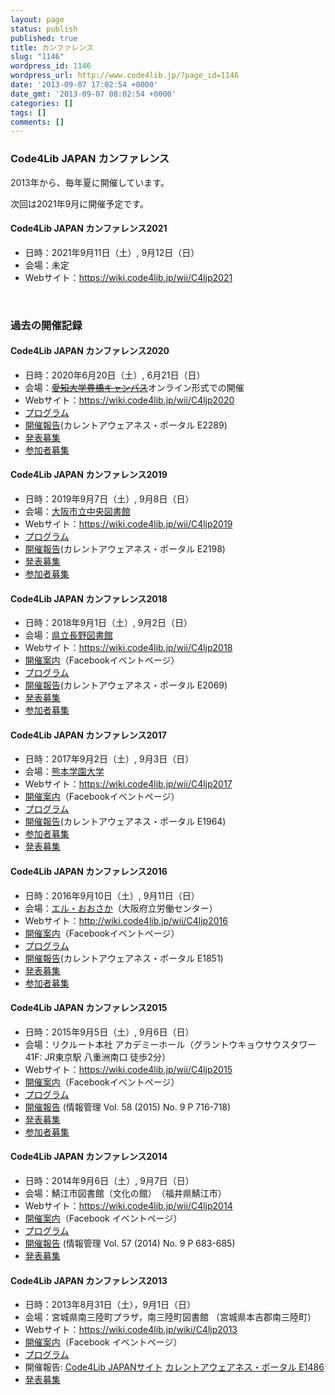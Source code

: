 ```yaml
---
layout: page
status: publish
published: true
title: カンファレンス
slug: "1146"
wordpress_id: 1146
wordpress_url: http://www.code4lib.jp/?page_id=1146
date: '2013-09-07 17:02:54 +0000'
date_gmt: '2013-09-07 08:02:54 +0000'
categories: []
tags: []
comments: []
---
```

<h3>Code4Lib JAPAN カンファレンス</h3>
<p>2013年から、毎年夏に開催しています。</p>
<p>次回は2021年9月に開催予定です。</p>

<h4>Code4Lib JAPAN カンファレンス2021</h4>

<ul>
<li>日時：2021年9月11日（土）, 9月12日（日）</li>
<li>会場：未定</li>
<li>Webサイト：<a href="https://wiki.code4lib.jp/wiki/C4ljp2021">https://wiki.code4lib.jp/wii/C4ljp2021</a></li>
</ul>

<p>&nbsp;</p>
<h3>過去の開催記録</h3>

<h4>Code4Lib JAPAN カンファレンス2020</h4>
<ul>
<li>日時：2020年6月20日（土）, 6月21日（日）</li>
<li>会場：<del datetime="2020-04-12T04:53:32+00:00"><a href="http://www.aichi-u.ac.jp/profile/campus/toyohashi">愛知大学豊橋キャンパス</a></del>オンライン形式での開催</li>
<li>Webサイト：<a href="https://wiki.code4lib.jp/wiki/C4ljp2020">https://wiki.code4lib.jp/wii/C4ljp2020</a></li>
<li><a href="https://wiki.code4lib.jp/wiki/C4ljp2020/program">プログラム</a></li>
<li><a href="https://current.ndl.go.jp/e2289">開催報告</a>(カレントアウェアネス・ポータル E2289)</li>
<li><a href="/2019/12/1705">発表募集</a></li>
<li><a href="/2020/05/1752">参加者募集</a></li>
</ul>

<h4>Code4Lib JAPAN カンファレンス2019</h4>
<ul>
<li>日時：2019年9月7日（土）, 9月8日（日）</li>
<li>会場：<a href="https://www.oml.city.osaka.lg.jp/index.php?page_id=134">大阪市立中央図書館</a></li>
<li>Webサイト：<a href="https://wiki.code4lib.jp/wiki/C4ljp2019">https://wiki.code4lib.jp/wii/C4ljp2019</a></li>
<li><a href="https://wiki.code4lib.jp/wiki/C4ljp2019/program">プログラム</a></li>
<li><a href="https://current.ndl.go.jp/e2198">開催報告</a>(カレントアウェアネス・ポータル E2198)</li>
<li><a href="/2019/03/1641">発表募集</a></li>
<li><a href="/2019/08/1679">参加者募集</a></li>
</ul>

<h4>Code4Lib JAPAN カンファレンス2018</h4>
<ul>
<li>日時：2018年9月1日（土）, 9月2日（日）</li>
<li>会場：<a href="https://www.knowledge.pref.nagano.lg.jp/portal.html">県立長野図書館</a></li>
<li>Webサイト：<a href="https://wiki.code4lib.jp/wiki/C4ljp2018">https://wiki.code4lib.jp/wii/C4ljp2018</a></li>
<li><a href="https://www.facebook.com/events/453605408402245/">開催案内</a>（Facebookイベントページ）</li>
<li><a href="https://wiki.code4lib.jp/wiki/C4ljp2018/program">プログラム</a></li>
<li><a href="https://current.ndl.go.jp/e2069">開催報告</a>(カレントアウェアネス・ポータル E2069)</li>
<li><a href="/2018/05/1554">発表募集</a></li>
<li><a href="/2018/07/1597">参加者募集</a></li>
</ul>

<h4>Code4Lib JAPAN カンファレンス2017</h4>
<ul>
<li>日時：2017年9月2日（土）, 9月3日（日）</li>
<li>会場：<a href="http://www.kumagaku.ac.jp/">熊本学園大学</a></li>
<li>Webサイト：<a href="https://wiki.code4lib.jp/wiki/C4ljp2017">https://wiki.code4lib.jp/wii/C4ljp2017</a></li>
<li><a href="https://www.facebook.com/events/290537184714069/">開催案内</a>（Facebookイベントページ）</li>
<li><a href="https://wiki.code4lib.jp/wiki/C4ljp2017/program">プログラム</a></li>
<li><a href="https://current.ndl.go.jp/e1964">開催報告</a>(カレントアウェアネス・ポータル E1964)</li>
<li><a href="/2017/07/1526">参加者募集</a></li>
<li><a href="/2017/04/1456">発表募集</a></li>
</ul>

<h4>Code4Lib JAPAN カンファレンス2016</h4>
<ul>
<li>日時：2016年9月10日（土）, 9月11日（日）</li>
<li>会場：<a href="http://www.l-osaka.or.jp/">エル・おおさか</a>（大阪府立労働センター）</li>
<li>Webサイト：<a href="https://wiki.code4lib.jp/wiki/C4ljp2016">http://wiki.code4lib.jp/wii/C4ljp2016</a></li>
<li><a href="https://www.facebook.com/events/1619923901666257/">開催案内</a>（Facebookイベントページ）</li>
<li><a href="https://wiki.code4lib.jp/wiki/C4ljp2016/program">プログラム</a></li>
<li><a href="https://current.ndl.go.jp/e1851">開催報告</a>(カレントアウェアネス・ポータル E1851)</li>
<li><a href="/2016/04/1351">発表募集</a></li>
<li><a href="/2016/07/1425">参加者募集</a></li>
</ul>

<h4>Code4Lib JAPAN カンファレンス2015</h4>
<ul>
<li>日時：2015年9月5日（土）, 9月6日（日）</li>
<li>会場：リクルート本社 アカデミーホール（グラントウキョウサウスタワー 41F: JR東京駅 八重洲南口 徒歩2分）</li>
<li>Webサイト：<a href="https://wiki.code4lib.jp/wiki/C4ljp2015">https://wiki.code4lib.jp/wii/C4ljp2015</a></li>
<li><a href="https://www.facebook.com/events/752611648189572/">開催案内</a>（Facebookイベントページ）</li>
<li><a href="https://wiki.code4lib.jp/wiki/C4ljp2015/program">プログラム</a></li>
<li><a href="https://doi.org/10.1241/johokanri.58.716">開催報告</a> (情報管理 Vol. 58 (2015) No. 9 P 716-718)</li>
<li><a href="/2015/04/1252">発表募集</a></li>
<li><a href="/2015/07/1280">参加者募集</a></li>
</ul>

<h4>Code4Lib JAPAN カンファレンス2014</h4>
<ul>
<li>日時：2014年9月6日（土）, 9月7日（日）</li>
<li>会場：鯖江市図書館（文化の館）　（福井県鯖江市）</li>
<li>Webサイト：<a href="https://wiki.code4lib.jp/wiki/C4ljp2014">https://wiki.code4lib.jp/wii/C4ljp2014</a></li>
<li><a href="https://www.facebook.com/events/678327505589289/">開催案内</a>（Facebook イベントページ）</li>
<li><a href="https://wiki.code4lib.jp/wiki/C4ljp2014/program">プログラム</a></li>
<li><a href="https://doi.org/10.1241/johokanri.57.683">開催報告</a> (情報管理 Vol. 57 (2014) No. 9 P 683-685)</li>
<li><a href="/2014/06/1166">発表募集</a></li>
</ul>

<h4>Code4Lib JAPAN カンファレンス2013</h4>
<ul>
<li>日時：2013年8月31日（土），9月1日（日）</li>
<li>会場：宮城県南三陸町プラザ，南三陸町図書館 （宮城県本吉郡南三陸町）</li>
<li>Webサイト：<a href="https://wiki.code4lib.jp/wiki/C4ljp2013">https://wiki.code4lib.jp/wiki/C4ljp2013</a></li>
<li><a href="https://www.facebook.com/events/508858532486640/">開催案内</a>（Facebook イベントページ）</li>
<li><a href="https://wiki.code4lib.jp/wiki/C4ljp2013">プログラム</a></li>
<li>開催報告: <a href="2013/09/1155">Code4Lib JAPANサイト</a> <a href="https://current.ndl.go.jp/e1486">カレントアウェアネス・ポータル E1486</a></li>
<li><a href="/2013/07/1128">発表募集</a></li>
</ul>

